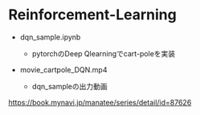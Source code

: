 # Reinforcement-Learning

- dqn_sample.ipynb 
   - pytorchのDeep Qlearningでcart-poleを実装

- movie_cartpole_DQN.mp4
   - dqn_sampleの出力動画

<https://book.mynavi.jp/manatee/series/detail/id=87626> 
